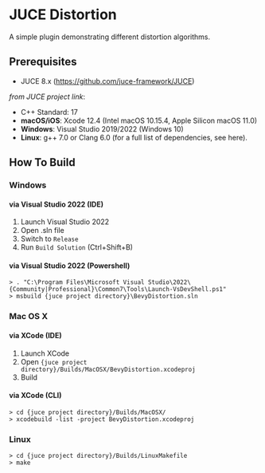 # JUCE Distortion

A simple plugin demonstrating different distortion algorithms.

## Prerequisites

* JUCE 8.x (https://github.com/juce-framework/JUCE)

*from JUCE project link*:

* C++ Standard: 17
* **macOS/iOS**: Xcode 12.4 (Intel macOS 10.15.4, Apple Silicon macOS 11.0)
* **Windows**: Visual Studio 2019/2022 (Windows 10)
* **Linux**: g++ 7.0 or Clang 6.0 (for a full list of dependencies, see here).

## How To Build

### Windows

#### via Visual Studio 2022 (IDE)

1. Launch Visual Studio 2022
2. Open .sln file
3. Switch to `Release`
4. Run `Build Solution` (Ctrl+Shift+B)

#### via Visual Studio 2022 (Powershell)

```
> . "C:\Program Files\Microsoft Visual Studio\2022\{Community|Professional}\Common7\Tools\Launch-VsDevShell.ps1" 
> msbuild {juce project directory}\BevyDistortion.sln
```

### Mac OS X

#### via XCode (IDE)

1. Launch XCode
2. Open  `{juce project directory}/Builds/MacOSX/BevyDistortion.xcodeproj`
3. Build

#### via XCode (CLI)

```
> cd {juce project directory}/Builds/MacOSX/
> xcodebuild -list -project BevyDistortion.xcodeproj
```

### Linux

```
> cd {juce project directory}/Builds/LinuxMakefile
> make
```